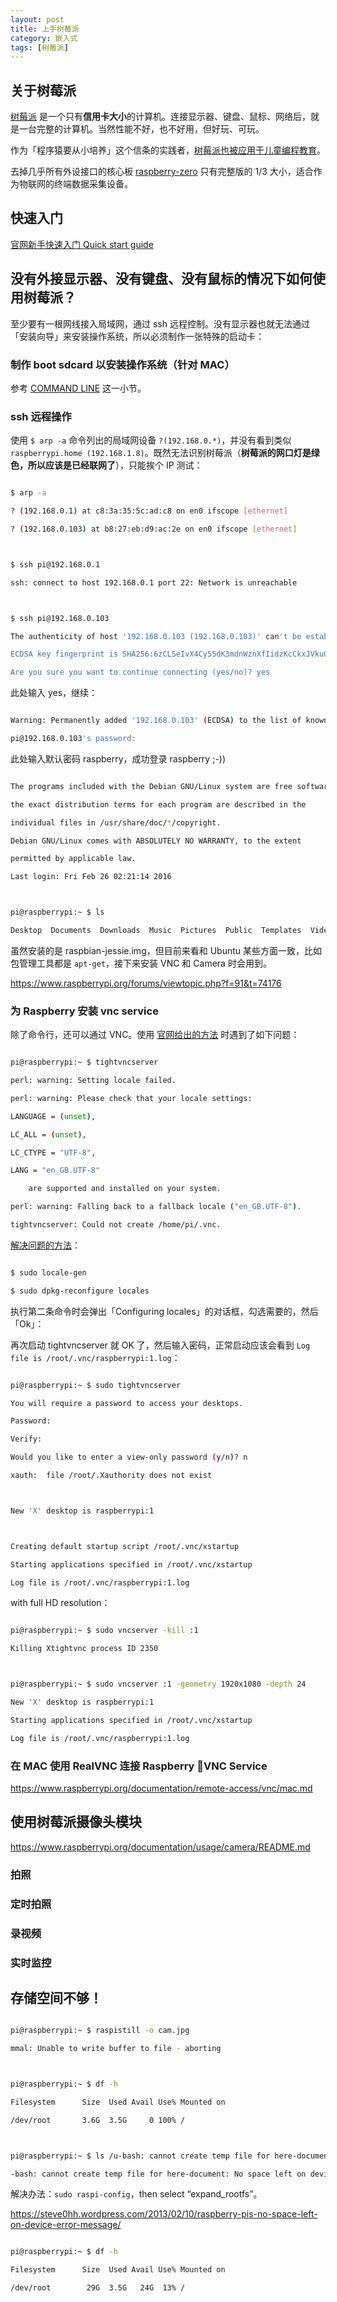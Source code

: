 ```yaml
---
layout: post
title: 上手树莓派
category: 嵌入式
tags: [树莓派]
---
```


## 关于树莓派

[树莓派](https://www.raspberrypi.org/help/faqs/#introWhatIs) 是一个只有**信用卡大小**的计算机。连接显示器、键盘、鼠标、网络后，就是一台完整的计算机。当然性能不好，也不好用，但好玩、可玩。



作为「程序猿要从小培养」这个信条的实践者，[树莓派也被应用于儿童编程教育](https://www.raspberrypi.org/blog/successful-code-clubs-south-wales-libraries/)。

去掉几乎所有外设接口的核心板 [raspberry-zero](https://www.raspberrypi.org/products/pi-zero/) 只有完整版的 1/3 大小，适合作为物联网的终端数据采集设备。



## 快速入门

[官网新手快速入门 Quick start guide](https://www.raspberrypi.org/help/quick-start-guide/)



## 没有外接显示器、没有键盘、没有鼠标的情况下如何使用树莓派？

至少要有一根网线接入局域网，通过 ssh 远程控制。没有显示器也就无法通过「安装向导」来安装操作系统，所以必须制作一张特殊的启动卡：



### 制作 boot sdcard 以安装操作系统（针对 MAC）

参考 [COMMAND LINE](https://www.raspberrypi.org/documentation/installation/installing-images/mac.md) 这一小节。



### ssh 远程操作

使用 `$ arp -a` 命令列出的局域网设备 `?(192.168.0.*)`，并没有看到类似 `raspberrypi.home (192.168.1.8)`。既然无法识别树莓派（**树莓派的网口灯是绿色，所以应该是已经联网了**），只能挨个 IP 测试：



```sh

$ arp -a

? (192.168.0.1) at c8:3a:35:5c:ad:c8 on en0 ifscope [ethernet]

? (192.168.0.103) at b8:27:eb:d9:ac:2e on en0 ifscope [ethernet]



$ ssh pi@192.168.0.1

ssh: connect to host 192.168.0.1 port 22: Network is unreachable



$ ssh pi@192.168.0.103

The authenticity of host '192.168.0.103 (192.168.0.103)' can't be established.

ECDSA key fingerprint is SHA256:6zCLSeIvX4Cy55dK3mdnWznXfIidzKcCkxJVkuGJHkA.

Are you sure you want to continue connecting (yes/no)? yes

```

此处输入 yes，继续：



```sh

Warning: Permanently added '192.168.0.103' (ECDSA) to the list of known hosts.

pi@192.168.0.103's password: 

```



此处输入默认密码 raspberry，成功登录 raspberry  ;-))



```sh

The programs included with the Debian GNU/Linux system are free software;

the exact distribution terms for each program are described in the

individual files in /usr/share/doc/*/copyright.

Debian GNU/Linux comes with ABSOLUTELY NO WARRANTY, to the extent

permitted by applicable law.

Last login: Fri Feb 26 02:21:14 2016



pi@raspberrypi:~ $ ls

Desktop  Documents  Downloads  Music  Pictures  Public  Templates  Videos  python_games

```

虽然安装的是 raspbian-jessie.img，但目前来看和 Ubuntu 某些方面一致，比如包管理工具都是 `apt-get`，接下来安装 VNC 和 Camera 时会用到。



https://www.raspberrypi.org/forums/viewtopic.php?f=91&t=74176





### 为 Raspberry 安装 vnc service

除了命令行，还可以通过 VNC。使用 [官网给出的方法](https://www.raspberrypi.org/documentation/remote-access/vnc/)  时遇到了如下问题：



```sh

pi@raspberrypi:~ $ tightvncserver 

perl: warning: Setting locale failed.

perl: warning: Please check that your locale settings:

LANGUAGE = (unset),

LC_ALL = (unset),

LC_CTYPE = "UTF-8",

LANG = "en_GB.UTF-8"

    are supported and installed on your system.

perl: warning: Falling back to a fallback locale ("en_GB.UTF-8").

tightvncserver: Could not create /home/pi/.vnc.

```



[解决问题的方法](http://stackoverflow.com/a/2499826/2722270)：



```sh

$ sudo locale-gen

$ sudo dpkg-reconfigure locales

```

执行第二条命令时会弹出「Configuring locales」的对话框，勾选需要的，然后「Ok」：





再次启动 tightvncserver 就 OK 了，然后输入密码，正常启动应该会看到 `Log file is /root/.vnc/raspberrypi:1.log`：


```sh

pi@raspberrypi:~ $ sudo tightvncserver

You will require a password to access your desktops.

Password: 

Verify:   

Would you like to enter a view-only password (y/n)? n

xauth:  file /root/.Xauthority does not exist



New 'X' desktop is raspberrypi:1



Creating default startup script /root/.vnc/xstartup

Starting applications specified in /root/.vnc/xstartup

Log file is /root/.vnc/raspberrypi:1.log

```

with full HD resolution：



```sh

pi@raspberrypi:~ $ sudo vncserver -kill :1

Killing Xtightvnc process ID 2350



pi@raspberrypi:~ $ sudo vncserver :1 -geometry 1920x1080 -depth 24

New 'X' desktop is raspberrypi:1

Starting applications specified in /root/.vnc/xstartup

Log file is /root/.vnc/raspberrypi:1.log

```



### 在 MAC 使用 RealVNC 连接 Raspberry VNC Service


https://www.raspberrypi.org/documentation/remote-access/vnc/mac.md





## 使用树莓派摄像头模块

https://www.raspberrypi.org/documentation/usage/camera/README.md

### 拍照

### 定时拍照

### 录视频

### 实时监控



## 存储空间不够！



```sh

pi@raspberrypi:~ $ raspistill -o cam.jpg

mmal: Unable to write buffer to file - aborting



pi@raspberrypi:~ $ df -h

Filesystem      Size  Used Avail Use% Mounted on

/dev/root       3.6G  3.5G     0 100% /



pi@raspberrypi:~ $ ls /u-bash: cannot create temp file for here-document: No space left on device

-bash: cannot create temp file for here-document: No space left on device

```

解决办法：`sudo raspi-config`，then select “expand_rootfs”。

https://steve0hh.wordpress.com/2013/02/10/raspberry-pis-no-space-left-on-device-error-message/



```sh

pi@raspberrypi:~ $ df -h

Filesystem      Size  Used Avail Use% Mounted on

/dev/root        29G  3.5G   24G  13% /

```
